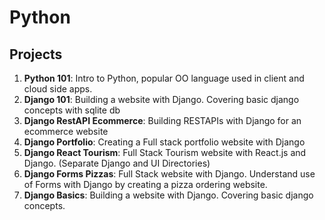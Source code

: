 # Python

## Projects
1. **Python 101**: Intro to Python, popular OO language used in client and cloud side apps.
2. **Django 101**: Building a website with Django. Covering basic django concepts with sqlite db
3. **Django RestAPI Ecommerce**: Building RESTAPIs with Django for an ecommerce website
4. **Django Portfolio**: Creating a Full stack portfolio website with Django
5. **Django React Tourism**: Full Stack Tourism website with React.js and Django. (Separate Django and UI Directories)
6. **Django Forms Pizzas**: Full Stack website with Django. Understand use of Forms with Django by creating a pizza ordering website.
7. **Django Basics**: Building a website with Django. Covering basic django concepts.
